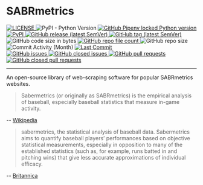 # SABRmetrics

<div>
  <a href="https://github.com/JacobLee23/SABRmetrics/blob/master/LICENSE" target="_blank">
    <img src="https://img.shields.io/github/license/JacobLee23/SABRmetrics" alt="LICENSE">
  </a>
  <img src="https://img.shields.io/pypi/pyversions/SABRmetrics" alt="PyPI - Python Version">
  <a href="https://github.com/JacobLee23/SABRmetrics/blob/master/Pipfile" target="_blank">
    <img src="https://img.shields.io/github/pipenv/locked/python-version/JacobLee23/SABRmetrics" alt="GitHub Pipenv locked Python version">
  </a>
  <a href="https://pypi.org/project/sabrmetrics/" target="_blank">
    <img src="https://img.shields.io/pypi/v/sabrmetrics" alt="PyPI">
  </a>
  <a href="https://github.com/JacobLee23/SABRmetrics/releases/latest" target="_blank">
    <img src="https://img.shields.io/github/v/release/JacobLee23/SABRmetrics" alt="GitHub release (latest SemVer)">
  </a>
  <a href="https://github.com/JacobLee23/SABRmetrics/tags" target="_blank">
    <img src="https://img.shields.io/github/v/tag/JacobLee23/SABRmetrics" alt="GitHub tag (latest SemVer)">
  </a>
</div>
<div>
  <img src="https://img.shields.io/github/languages/code-size/JacobLee23/SABRmetrics" alt="GitHub code size in bytes">
  <a href="https://github.com/JacobLee23/SABRmetrics/find/master" target="_blank">
    <img src="https://img.shields.io/github/directory-file-count/JacobLee23/SABRmetrics" alt="GitHub repo file count">
  </a>
  <img src="https://img.shields.io/github/repo-size/JacobLee23/SABRmetrics" alt="GitHub repo size">
  <img src="https://img.shields.io/github/commit-activity/m/JacobLee23/SABRmetrics" alt="Commit Activity (Month)">
  <a href="https://github.com/JacobLee23/SABRmetrics/commits/master" target="_blank">
    <img src="https://img.shields.io/github/last-commit/JacobLee23/SABRmetrics" alt="Last Commit">
  </a>
</div>
<div>
  <a href="https://github.com/JacobLee23/SABRmetrics/issues" target="_blank">
    <img src="https://img.shields.io/github/issues-raw/JacobLee23/SABRmetrics" alt="GitHub issues">
  </a>
  <a href="https://github.com/JacobLee23/SABRmetrics/issues?q=is%3Aissue+is%3Aclosed" target="_blank">
    <img src="https://img.shields.io/github/issues-closed-raw/JacobLee23/SABRmetrics" alt="GitHub closed issues">
  </a>
  <a href="https://github.com/JacobLee23/SABRmetrics/pulls" target="_blank">
    <img src="https://img.shields.io/github/issues-pr-raw/JacobLee23/SABRmetrics" alt="GitHub pull requests">
  </a>
  <a href="https://github.com/JacobLee23/SABRmetrics/pulls?q=is%3Apr+is%3Aclosed" target="_blank">
    <img src="https://img.shields.io/github/issues-pr-closed-raw/JacobLee23/SABRmetrics" alt="GitHub closed pull requests">
  </a>
</div>

***

An open-source library of web-scraping software for popular SABRmetrics websites. 

> Sabermetrics (or originally as SABRmetrics) is the empirical analysis of baseball, especially baseball statistics that measure in-game activity. 

-- [Wikipedia](https://en.wikipedia.org/wiki/Sabermetrics)

> sabermetrics, the statistical analysis of baseball data. Sabermetrics aims to quantify baseball players’ performances based on objective statistical measurements, especially in opposition to many of the established statistics (such as, for example, runs batted in and pitching wins) that give less accurate approximations of individual efficacy.

-- [Britannica](https://www.britannica.com/sports/sabermetrics)
